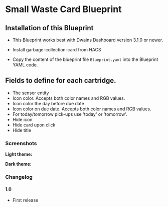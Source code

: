 # Small Waste Card Blueprint

## Installation of this Blueprint

- This Blueprint works best with Dwains Dashboard version 3.1.0 or newer.

- Install garbage-collection-card from HACS

- Copy the content of the blueprint file `Blueprint.yaml` into the Blueprint YAML code.

 ## Fields to define for each cartridge.
 - The sensor entity
 - Icon color. Accepts both color names and RGB values.
 - Icon color the day before due date
 - Icon color on due date. Accepts both color names and RGB values.
 - For today/tomorrow pick-ups use 'today' or 'tomorrow'.
 - Hide icon
 - Hide card upon click
 -  Hide title

### Screenshots
**Light theme:**<br>



**Dark theme:**<br>


### Changelog
#### 1.0
- First release
